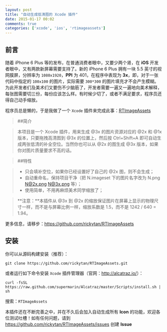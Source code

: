 ```yaml
---
layout: post
title: "自动生成低清图的 Xcode 插件"
date: 2015-01-17 00:02
comments: true
categories: ['xcode', 'ios', 'rtimageassets']
---
```


## 前言
随着 iPhone 6 Plus 等的发布，在普通消费者眼中，又要少两个肾，在 **iOS** 开发者眼中，又有两款新屏幕需要支持了。新的 iPhone 6 Plus 拥有一块 5.5 英寸的视网膜屏，分辨率为 `1080x1920`，**PPI** 为 401，在程序中表现为 **3x**，即，对于一张代码中指定的 `100x100` 的图片，实际需要 `300*300` 的图片填充才不会产生模糊。为此开发者们及美术们又要伤不少脑筋了，开发者需要一遍又一遍地向美术解释，每张图需要切三份，每份应该怎么样。有时候少切了，或者不满足要求，程序员还得自己动手缩放。

程序员总是懒的，于是我做了一个 `Xcode` 插件来完成此事：[RTImageAssets](https://github.com/rickytan/RTImageAssets)
<!--more-->

> ##简介

> 本项目是一个 Xcode 插件，用来生成 @3x 的图片资源对应的 @2x 和 @1x 版本，只要拖拽高清图到 @3x 的位置上，然后按 Ctrl+Shift+A 即可自动生成两张低清的补全空位。当然你也可以从 @2x 的图生成 @3x 版本，如果你对图片质量要求不高的话。

> ##特性

> - 只会填补空位，如果你已经设置好了自己的 @2x 图，则不会生成；
> - 自动重命名，保持项目干净（把 N.imageset 下的图片名字改为 N.png N@2x.png N@3x.png 等）；
> - 使用简单，不用再麻烦美术同学缩放了；

> **注意：**本插件从 @3x 到 @2x 的缩放保证图片在屏幕上显示的物理尺寸一样，而不是与屏幕比例一样，缩放系数是 1.5，而不是 1242 / 640 = 1.94。

更多信息，请移步：<https://github.com/rickytan/RTImageAssets>

## 安装

你可以从源码构建安装（推荐）：

	git clone https://github.com/rickytan/RTImageAssets.git
	
或者运行如下命令安装 `Xcode` 插件管理器（官网：<http://alcatraz.io/>）：

	curl -fsSL https://raw.github.com/supermarin/Alcatraz/master/Scripts/install.sh | sh
	
搜索：`RTImageAssets`

本插件还在不断完善之中，并在不久后会加入自动生成所有 **Icon** 的功能，欢迎各位测试吐槽！如有任何问题，请到 <https://github.com/rickytan/RTImageAssets/issues> 创建 **Issue**
